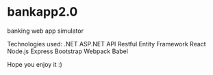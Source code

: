 # bankapp2.0
banking web app simulator

Technologies used:
.NET
ASP.NET
API Restful
Entity Framework
React
Node.js
Express
Bootstrap
Webpack
Babel

Hope you enjoy it :)

